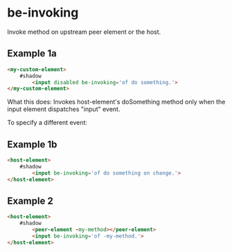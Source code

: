 # be-invoking

Invoke method on upstream peer element or the host.

## Example 1a

```html
<my-custom-element>
    #shadow
        <input disabled be-invoking='of do something.'>
</my-custom-element>
```

What this does:  Invokes host-element's doSomething method only when the input element dispatches "input" event.

To specify a different event:

## Example 1b

```html
<host-element>
    #shadow
        <input be-invoking='of do something on change.'>
</host-element>
```

## Example 2

```html
<host-element>
    #shadow
        <peer-element -my-method></peer-element>
        <input be-invoking='of -my-method.'>
</host-element>
```